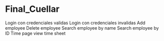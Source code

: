 # Final_Cuellar
Login con credenciales validas
Login con credenciales invalidas
Add employee
Delete employee
Search employee by name
Search employee by ID
Time page view time sheet
